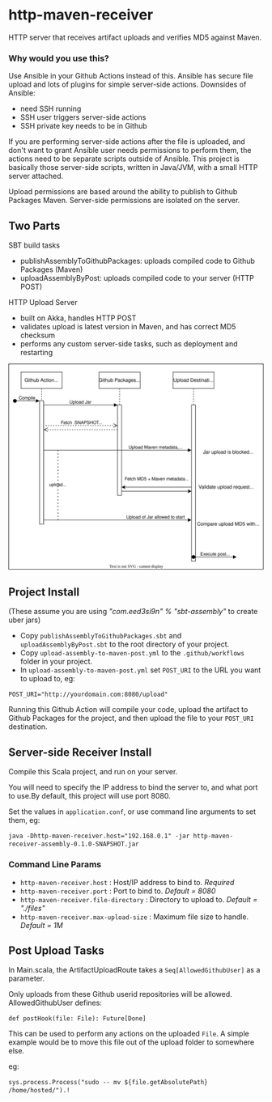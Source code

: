 # http-maven-receiver
HTTP server that receives artifact uploads and verifies MD5 against Maven.

### Why would you use this?

Use Ansible in your Github Actions instead of this. Ansible has secure file upload and lots of plugins for simple server-side actions.
Downsides of Ansible:
- need SSH running
- SSH user triggers server-side actions
- SSH private key needs to be in Github

If you are performing server-side actions after the file is uploaded, and don't want to grant Ansible user needs permissions to perform them, the actions need to be separate scripts outside of Ansible.  This project is basically those server-side scripts, written in Java/JVM, with a small HTTP server attached.

Upload permissions are based around the ability to publish to Github Packages Maven.  Server-side permissions are isolated on the server.

## Two Parts

SBT build tasks
- publishAssemblyToGithubPackages: uploads compiled code to Github Packages (Maven)
- uploadAssemblyByPost: uploads compiled code to your server (HTTP POST)

HTTP Upload Server
- built on Akka, handles HTTP POST
- validates upload is latest version in Maven, and has correct MD5 checksum
- performs any custom server-side tasks, such as deployment and restarting

![Request Flow](./requests.drawio.svg)

## Project Install

(These assume you are using _"com.eed3si9n" % "sbt-assembly"_ to create uber jars)

- Copy `publishAssemblyToGithubPackages.sbt` and `uploadAssemblyByPost.sbt` to the root directory of your project.
- Copy `upload-assembly-to-maven-post.yml` to the `.github/workflows` folder in your project.
- In `upload-assembly-to-maven-post.yml` set `POST_URI` to the URL you want to upload to, eg:
```
POST_URI="http://yourdomain.com:8080/upload"
```

Running this Github Action will compile your code, upload the artifact to Github Packages for the project, and then upload the file to your `POST_URI` destination.

## Server-side Receiver Install

Compile this Scala project, and run on your server. 

You will need to specify the IP address to bind the server to, and what port to use.By default, this project will use port 8080.

Set the values in `application.conf`, or use command line arguments to set them, eg:
```
java -Dhttp-maven-receiver.host="192.168.0.1" -jar http-maven-receiver-assembly-0.1.0-SNAPSHOT.jar
```

### Command Line Params

- `http-maven-receiver.host` : Host/IP address to bind to.  _Required_
- `http-maven-receiver.port` : Port to bind to. _Default = 8080_
- `http-maven-receiver.file-directory` : Directory to upload to. _Default = "./files"_
- `http-maven-receiver.max-upload-size` : Maximum file size to handle. _Default = 1M_

## Post Upload Tasks

In Main.scala, the ArtifactUploadRoute takes a `Seq[AllowedGithubUser]` as a parameter.

Only uploads from these Github userid repositories will be allowed.  AllowedGithubUser defines:

```
def postHook(file: File): Future[Done]
```

This can be used to perform any actions on the uploaded `File`.
A simple example would be to move this file out of the upload folder to somewhere else.

eg:
```
sys.process.Process("sudo -- mv ${file.getAbsolutePath} /home/hosted/").!
```
